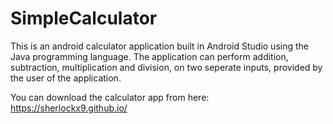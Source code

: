# SimpleCalculator

This is an android calculator application built in Android Studio using the Java programming language. The application can perform addition, subtraction,
multiplication and division, on two seperate inputs, provided by the user of the application.


You can download the calculator app from here: https://sherlockx9.github.io/
